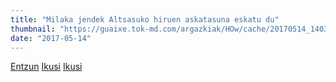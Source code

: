 ```yaml
---
title: "Milaka jendek Altsasuko hiruen askatasuna eskatu du"
thumbnail: "https://guaixe.tok-md.com/argazkiak/HOw/cache/20170514_140324_content.jpg"
date: "2017-05-14"
---
```

[Entzun](https://guaixe.eus/altsasu/1494765441367-milaka-jendek-altsasuko-hiruen-askatasuna-eskatu-du)
[Ikusi](https://guaixe.eus/altsasu/1494769510209-bizitzen-ari-garen-injustizia-honen-aurrean-beste-behin-eskerrik-asko)
[Ikusi](https://guaixe.eus/altsasu/1494913039346-hiruen-askatasuna-aldarrikatu-dute-beste-behin)
